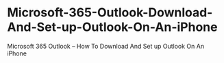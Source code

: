 # Microsoft-365-Outlook-Download-And-Set-up-Outlook-On-An-iPhone
Microsoft 365 Outlook – How To Download And Set up Outlook On An iPhone
